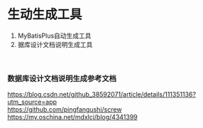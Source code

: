 # 生动生成工具

1. MyBatisPlus自动生成工具
2. 据库设计文档说明生成工具

<br>


### 数据库设计文档说明生成参考文档

https://blog.csdn.net/github_38592071/article/details/111351136?utm_source=app <br>
https://github.com/pingfangushi/screw <br>
https://my.oschina.net/mdxlcj/blog/4341399 <br>


